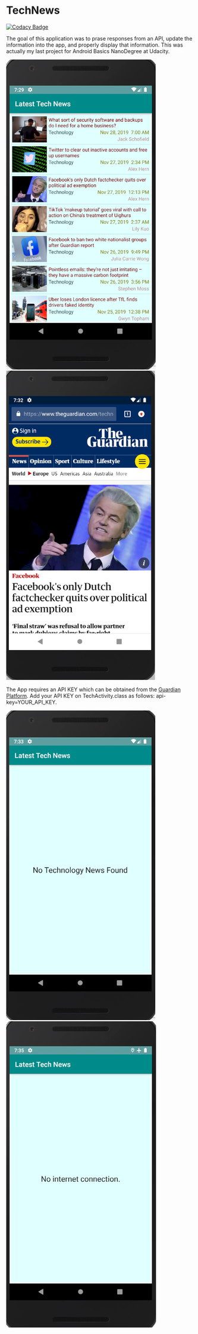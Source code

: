 # TechNews
[![Codacy Badge](https://app.codacy.com/project/badge/Grade/75e7e874a817416ba60c6f0a12210fca)](https://www.codacy.com/manual/escuSerban/TechNews?utm_source=github.com&amp;utm_medium=referral&amp;utm_content=escuSerban/TechNews&amp;utm_campaign=Badge_Grade)

The goal of this application was to prase responses from an API, update the information into the app, and properly display that information.
This was actually my last project for Android Basics NanoDegree at Udacity.

<img src="techNews1.png">  <img src="techNews2.png">

The App requires an API KEY which can be obtained from the [Guardian Platform](https://open-platform.theguardian.com/documentation).
Add your API KEY on TechActivity.class as follows: api-key=YOUR_API_KEY.

<img src="techNews3.png">  <img src="techNews4.png">


